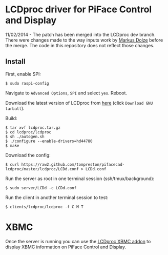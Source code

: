 LCDproc driver for PiFace Control and Display
=============================================
11/02/2014 - The patch has been merged into the LCDproc dev branch. There
were changes made to the way inputs work by [Markus Dolze](http://lists.omnipotent.net/pipermail/lcdproc/2014-February/014217.html) before the merge.
The code in this repository does not reflect those changes.

Install
-------
First, enable SPI:

    $ sudo raspi-config

Navigate to `Advanced Options`, `SPI` and select `yes`. Reboot.

Download the latest version of LCDproc from [here](http://lcdproc.cvs.sourceforge.net/)
(click `Download GNU tarball`).

Build:

    $ tar xvf lcdproc.tar.gz
    $ cd lcdproc/lcdproc
    $ sh ./autogen.sh
    $ ./configure --enable-drivers=hd44780
    $ make

Download the config:

    $ curl https://raw2.github.com/tompreston/pifacecad-lcdproc/master/lcdproc/LCDd.conf > LCDd.conf

Run the server as root in one terminal session (ssh/tmux/background):

    $ sudo server/LCDd -c LCDd.conf

Run the client in another terminal session to test:

    $ clients/lcdproc/lcdproc -f C M T

XBMC
====
Once the server is running you can use the [LCDproc XBMC addon](http://wiki.xbmc.org/index.php?title=Add-on:XBMC_LCDproc) to display XBMC information on PiFace Control and Display.

